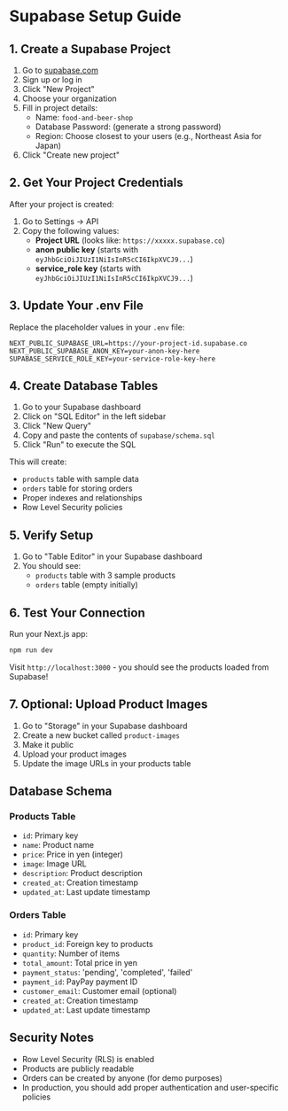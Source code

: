 # Supabase Setup Guide

## 1. Create a Supabase Project

1. Go to [supabase.com](https://supabase.com)
2. Sign up or log in
3. Click "New Project"
4. Choose your organization
5. Fill in project details:
   - Name: `food-and-beer-shop`
   - Database Password: (generate a strong password)
   - Region: Choose closest to your users (e.g., Northeast Asia for Japan)
6. Click "Create new project"

## 2. Get Your Project Credentials

After your project is created:

1. Go to Settings → API
2. Copy the following values:
   - **Project URL** (looks like: `https://xxxxx.supabase.co`)
   - **anon public key** (starts with `eyJhbGciOiJIUzI1NiIsInR5cCI6IkpXVCJ9...`)
   - **service_role key** (starts with `eyJhbGciOiJIUzI1NiIsInR5cCI6IkpXVCJ9...`)

## 3. Update Your .env File

Replace the placeholder values in your `.env` file:

```env
NEXT_PUBLIC_SUPABASE_URL=https://your-project-id.supabase.co
NEXT_PUBLIC_SUPABASE_ANON_KEY=your-anon-key-here
SUPABASE_SERVICE_ROLE_KEY=your-service-role-key-here
```

## 4. Create Database Tables

1. Go to your Supabase dashboard
2. Click on "SQL Editor" in the left sidebar
3. Click "New Query"
4. Copy and paste the contents of `supabase/schema.sql`
5. Click "Run" to execute the SQL

This will create:
- `products` table with sample data
- `orders` table for storing orders
- Proper indexes and relationships
- Row Level Security policies

## 5. Verify Setup

1. Go to "Table Editor" in your Supabase dashboard
2. You should see:
   - `products` table with 3 sample products
   - `orders` table (empty initially)

## 6. Test Your Connection

Run your Next.js app:

```bash
npm run dev
```

Visit `http://localhost:3000` - you should see the products loaded from Supabase!

## 7. Optional: Upload Product Images

1. Go to "Storage" in your Supabase dashboard
2. Create a new bucket called `product-images`
3. Make it public
4. Upload your product images
5. Update the image URLs in your products table

## Database Schema

### Products Table
- `id`: Primary key
- `name`: Product name
- `price`: Price in yen (integer)
- `image`: Image URL
- `description`: Product description
- `created_at`: Creation timestamp
- `updated_at`: Last update timestamp

### Orders Table
- `id`: Primary key
- `product_id`: Foreign key to products
- `quantity`: Number of items
- `total_amount`: Total price in yen
- `payment_status`: 'pending', 'completed', 'failed'
- `payment_id`: PayPay payment ID
- `customer_email`: Customer email (optional)
- `created_at`: Creation timestamp
- `updated_at`: Last update timestamp

## Security Notes

- Row Level Security (RLS) is enabled
- Products are publicly readable
- Orders can be created by anyone (for demo purposes)
- In production, you should add proper authentication and user-specific policies